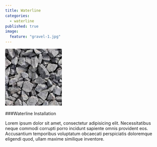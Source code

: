 ```yaml
---
title: Waterline
categories: 
  - waterline
published: true
image: 
  feature: "gravel-1.jpg"
---
```



<img src="/img/gravel-1.jpg" alt="image">

###Waterline Installation

Lorem ipsum dolor sit amet, consectetur adipisicing elit. Necessitatibus neque commodi corrupti porro incidunt sapiente omnis provident eos. Accusantium temporibus voluptatum obcaecati perspiciatis doloremque eligendi quod, ullam maxime similique inventore.
